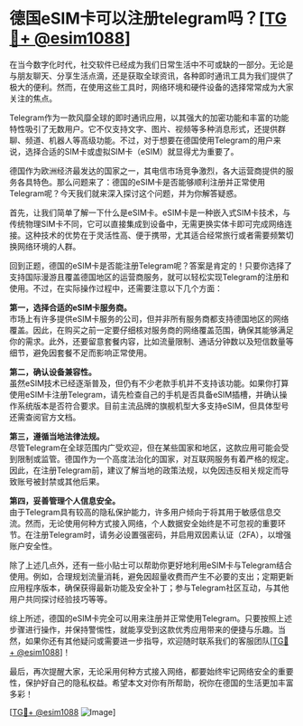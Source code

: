 # 德国eSIM卡可以注册telegram吗？[[TG💪+ @esim1088](https://t.me/s/esim1088)]

在当今数字化时代，社交软件已经成为我们日常生活中不可或缺的一部分。无论是与朋友聊天、分享生活点滴，还是获取全球资讯，各种即时通讯工具为我们提供了极大的便利。然而，在使用这些工具时，网络环境和硬件设备的选择常常成为大家关注的焦点。

Telegram作为一款风靡全球的即时通讯应用，以其强大的加密功能和丰富的功能特性吸引了无数用户。它不仅支持文字、图片、视频等多种消息形式，还提供群聊、频道、机器人等高级功能。不过，对于想要在德国使用Telegram的用户来说，选择合适的SIM卡或虚拟SIM卡（eSIM）就显得尤为重要了。

德国作为欧洲经济最发达的国家之一，其电信市场竞争激烈，各大运营商提供的服务各具特色。那么问题来了：德国的eSIM卡是否能够顺利注册并正常使用Telegram呢？今天我们就来深入探讨这个问题，并为你解答疑惑。

首先，让我们简单了解一下什么是eSIM卡。eSIM卡是一种嵌入式SIM卡技术，与传统物理SIM卡不同，它可以直接集成到设备中，无需更换实体卡即可完成网络连接。这种技术的优势在于灵活性高、便于携带，尤其适合经常旅行或者需要频繁切换网络环境的人群。

回到正题，德国的eSIM卡是否能注册Telegram呢？答案是肯定的！只要你选择了支持国际漫游且覆盖德国地区的运营商服务，就可以轻松实现Telegram的注册和使用。不过，在实际操作过程中，还需要注意以下几个方面：

**第一，选择合适的eSIM卡服务商。**  
市场上有许多提供eSIM卡服务的公司，但并非所有服务商都支持德国地区的网络覆盖。因此，在购买之前一定要仔细核对服务商的网络覆盖范围，确保其能够满足你的需求。此外，还要留意套餐内容，比如流量限制、通话分钟数以及短信数量等细节，避免因套餐不足而影响正常使用。

**第二，确认设备兼容性。**  
虽然eSIM技术已经逐渐普及，但仍有不少老款手机并不支持该功能。如果你打算使用eSIM卡注册Telegram，请先检查自己的手机是否具备eSIM插槽，并确认操作系统版本是否符合要求。目前主流品牌的旗舰机型大多支持eSIM，但具体型号还需查阅官方文档。

**第三，遵循当地法律法规。**  
尽管Telegram在全球范围内广受欢迎，但在某些国家和地区，这款应用可能会受到限制或监管。德国作为一个高度法治化的国家，对互联网服务有着严格的规定。因此，在注册Telegram前，建议了解当地的政策法规，以免因违反相关规定而导致账号被封禁或其他后果。

**第四，妥善管理个人信息安全。**  
由于Telegram具有较高的隐私保护能力，许多用户倾向于将其用于敏感信息交流。然而，无论使用何种方式接入网络，个人数据安全始终是不可忽视的重要环节。在注册Telegram时，请务必设置强密码，并启用双因素认证（2FA），以增强账户安全性。

除了上述几点外，还有一些小贴士可以帮助你更好地利用eSIM卡与Telegram结合使用。例如，合理规划流量消耗，避免因超量收费而产生不必要的支出；定期更新应用程序版本，确保获得最新功能及安全补丁；参与Telegram社区互动，与其他用户共同探讨经验技巧等等。

综上所述，德国的eSIM卡完全可以用来注册并正常使用Telegram。只要按照上述步骤进行操作，并保持警惕性，就能享受到这款优秀应用带来的便捷与乐趣。当然，如果你还有其他疑问或需要进一步指导，欢迎随时联系我们的客服团队[[TG💪+ @esim1088](https://t.me/s/esim1088)]！

最后，再次提醒大家，无论采用何种方式接入网络，都要始终牢记网络安全的重要性，保护好自己的隐私权益。希望本文对你有所帮助，祝你在德国的生活更加丰富多彩！

[[TG💪+ @esim1088](https://t.me/s/esim1088) ![Image](https://i.postimg.cc/4NQfJmqS/Snipaste-2025-05-13-00-14-12.png)]